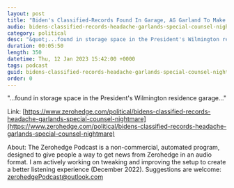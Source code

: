 ```yaml
---
layout: post
title: "Biden's Classified-Records Found In Garage, AG Garland To Make Statement"
audio: bidens-classified-records-headache-garlands-special-counsel-nightmare-0
category: political
desc: "&quot;...found in storage space in the President's Wilmington residence garage...&quot;"
duration: 00:05:50
length: 350
datetime: Thu, 12 Jan 2023 15:42:00 +0000
tags: podcast
guid: bidens-classified-records-headache-garlands-special-counsel-nightmare-0
order: 0
---
```

&quot;...found in storage space in the President's Wilmington residence garage...&quot;

Link: [https://www.zerohedge.com/political/bidens-classified-records-headache-garlands-special-counsel-nightmare](https://www.zerohedge.com/political/bidens-classified-records-headache-garlands-special-counsel-nightmare)

About: The Zerohedge Podcast is a non-commercial, automated program, designed to give people a way to get news from Zerohedge in an audio format.  I am actively working on tweaking and improving the setup to create a better listening experience (December 2022).  Suggestions are welcome: [zerohedgePodcast@outlook.com](mailto:zerohedgePodcast@outlook.com)